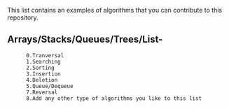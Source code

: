 This list contains an examples of algorithms that you can contribute to this repository.
## Arrays/Stacks/Queues/Trees/List-
          0.Tranversal
          1.Searching
          2.Sorting
          3.Insertion
          4.Deletion
          5.Queue/Dequeue
          7.Reversal
          8.Add any other type of algorithms you like to this list         

